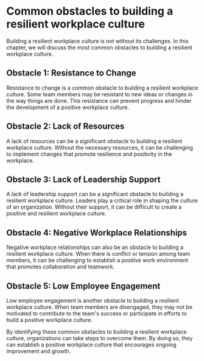 Common obstacles to building a resilient workplace culture
======================================================================================================================================

Building a resilient workplace culture is not without its challenges. In this chapter, we will discuss the most common obstacles to building a resilient workplace culture.

Obstacle 1: Resistance to Change
--------------------------------

Resistance to change is a common obstacle to building a resilient workplace culture. Some team members may be resistant to new ideas or changes in the way things are done. This resistance can prevent progress and hinder the development of a positive workplace culture.

Obstacle 2: Lack of Resources
-----------------------------

A lack of resources can be a significant obstacle to building a resilient workplace culture. Without the necessary resources, it can be challenging to implement changes that promote resilience and positivity in the workplace.

Obstacle 3: Lack of Leadership Support
--------------------------------------

A lack of leadership support can be a significant obstacle to building a resilient workplace culture. Leaders play a critical role in shaping the culture of an organization. Without their support, it can be difficult to create a positive and resilient workplace culture.

Obstacle 4: Negative Workplace Relationships
--------------------------------------------

Negative workplace relationships can also be an obstacle to building a resilient workplace culture. When there is conflict or tension among team members, it can be challenging to establish a positive work environment that promotes collaboration and teamwork.

Obstacle 5: Low Employee Engagement
-----------------------------------

Low employee engagement is another obstacle to building a resilient workplace culture. When team members are disengaged, they may not be motivated to contribute to the team's success or participate in efforts to build a positive workplace culture.

By identifying these common obstacles to building a resilient workplace culture, organizations can take steps to overcome them. By doing so, they can establish a positive workplace culture that encourages ongoing improvement and growth.
